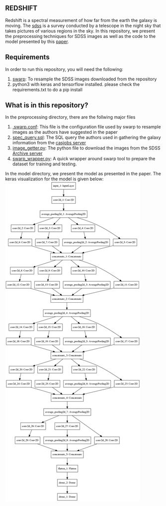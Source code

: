## REDSHIFT 
Redshift is a spectral measurement of how far from the earth the galaxy is moving. The [sdss](https://www.sdss.org/) is a survey conducted by a telescope in the night sky that takes pictures of various regions in the sky. In this repository, we present the preprocessing techniques for SDSS images as well as the code to the model presented by this [paper](https://arxiv.org/abs/1806.06607).

## Requirements
In order to run this repository, you will need the following:
1. [swarp](https://www.astromatic.net/software/swarp): To resample the SDSS images downloaded from the repository
2. python3 with keras and tensorflow installed. please check the requirements.txt to do a pip install

## What is in this repository?
In the preprocessing directory, there are the follwing major files
1. [.swarp.conf](./preprocessing/.swarp.conf): This file is the configuration file used by swarp to resample images as the authors have suggested in the paper
2. [spec_query.sql](./preprocessing/spec_query.sql): The SQL query the authors used in gathering the galaxy information from the [casjobs server](https://skyserver.sdss.org/casjobs/)
3. [image_getter.py](./preprocessing/image_getter.py): The python file to download the images from the SDSS [Archive server](https://data.sdss.org/sas/)
4. [swarp_wrapper.py](./preprocessing/swarp_wrapper.py): A quick wrapper around swarp tool to prepare the dataset for training and testing.

In the model directory, we present the model as presented in the paper. The keras visualization for the model is given below:
![redshiftmodel](./images/redshiftmodel.png)
